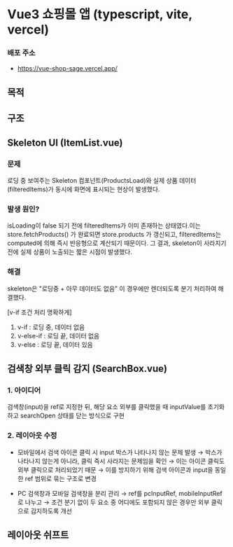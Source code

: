 # Vue3 쇼핑몰 앱 (typescript, vite, vercel)

### 배포 주소

- https://vue-shop-sage.vercel.app/

## 목적

## 구조

## Skeleton UI (ItemList.vue)

### 문제

로딩 중 보여주는 Skeleton 컴포넌트(ProductsLoad)와 실제 상품 데이터(filteredItems)가 동시에 화면에 표시되는 현상이 발생했다.

### 발생 원인?

isLoading이 false 되기 전에 filteredItems가 이미 존재하는 상태였다.이는 store.fetchProducts() 가 완료되면 store.products 가 갱신되고, filteredItems는 computed에 의해 즉시 반응형으로 계산되기 때문이다. 그 결과, skeleton이 사라지기 전에 실제 상품이 노출되는 짧은 시점이 발생했다.

### 해결

skeleton은 "로딩중 + 아무 데이터도 없음" 이 경우에만 렌더되도록 분기 처리하여 해결했다.

[v-if 조건 처리 명확하게]

1. v-if : 로딩 중, 데이터 없음
2. v-else-if : 로딩 끝, 데이터 없음
3. v-else : 로딩 끝, 데이터 있음

## 검색창 외부 클릭 감지 (SearchBox.vue)

### 1. 아이디어

검색창(input)을 ref로 지정한 뒤, 해당 요소 외부를 클릭했을 때 inputValue를 초기화하고 searchOpen 상태를 닫는 방식으로 구현

### 2. 레이아웃 수정

- 모바일에서 검색 아이콘 클릭 시 input 박스가 나타나지 않는 문제 발생
  → 박스가 나타나지 않는게 아니라, 클릭 즉시 사라지는 문제임을 확인
  → 이는 아이콘 클릭도 외부 클릭으로 처리되었기 때문
  → 이를 방지하기 위해 검색 아이콘과 input을 동일한 ref 범위로 묶는 구조로 변경

- PC 검색창과 모바일 검색창을 분리 관리
  → ref를 pcInputRef, mobileInputRef로 나누고
  → 조건 분기 없이 두 요소 중 어디에도 포함되지 않은 경우만 외부 클릭으로 감지하도록 개선

## 레이아웃 쉬프트
